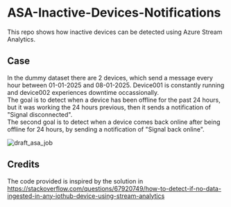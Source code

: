 # ASA-Inactive-Devices-Notifications
This repo shows how inactive devices can be detected using Azure Stream Analytics. 

## Case
In the dummy dataset there are 2 devices, which send a message every hour between 01-01-2025 and 08-01-2025. Device001 is constantly running and device002 experiences downtime occassionally. </br>
The goal is to detect when a device has been offline for the past 24 hours, but it was working the 24 hours previous, then it sends a notification of "Signal disconnected".  </br>
The second goal is to detect when a device comes back online after being offline for 24 hours, by sending a notification of "Signal back online". 

![draft_asa_job](https://github.com/user-attachments/assets/825c630b-a626-4689-9d7f-78708566c851)

## Credits
The code provided is inspired by the solution in https://stackoverflow.com/questions/67920749/how-to-detect-if-no-data-ingested-in-any-iothub-device-using-stream-analytics
